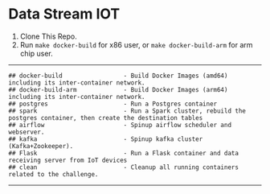 # Data Stream IOT

1. Clone This Repo.
2. Run `make docker-build` for x86 user, or `make docker-build-arm` for arm chip user.

---
```
## docker-build                 - Build Docker Images (amd64) including its inter-container network.
## docker-build-arm             - Build Docker Images (arm64) including its inter-container network.
## postgres                     - Run a Postgres container
## spark                        - Run a Spark cluster, rebuild the postgres container, then create the destination tables
## airflow                      - Spinup airflow scheduler and webserver.
## kafka                        - Spinup kafka cluster (Kafka+Zookeeper).
## Flask                        - Run a Flask container and data receiving server from IoT devices
## clean                        - Cleanup all running containers related to the challenge.
```

---

